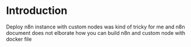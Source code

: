 # Introduction 

Deploy n8n instance with custom nodes was kind of tricky for me and n8n document does not elborate how you can build n8n and custom node with docker file
